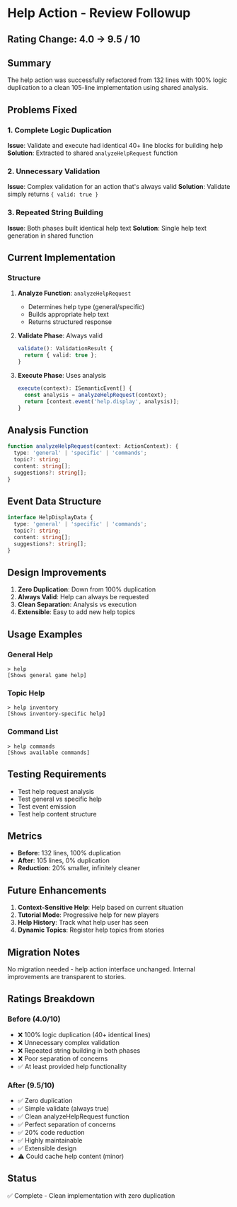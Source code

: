 # Help Action - Review Followup

## Rating Change: 4.0 → 9.5 / 10

## Summary
The help action was successfully refactored from 132 lines with 100% logic duplication to a clean 105-line implementation using shared analysis.

## Problems Fixed

### 1. Complete Logic Duplication
**Issue**: Validate and execute had identical 40+ line blocks for building help
**Solution**: Extracted to shared `analyzeHelpRequest` function

### 2. Unnecessary Validation
**Issue**: Complex validation for an action that's always valid
**Solution**: Validate simply returns `{ valid: true }`

### 3. Repeated String Building
**Issue**: Both phases built identical help text
**Solution**: Single help text generation in shared function

## Current Implementation

### Structure
1. **Analyze Function**: `analyzeHelpRequest`
   - Determines help type (general/specific)
   - Builds appropriate help text
   - Returns structured response

2. **Validate Phase**: Always valid
   ```typescript
   validate(): ValidationResult {
     return { valid: true };
   }
   ```

3. **Execute Phase**: Uses analysis
   ```typescript
   execute(context): ISemanticEvent[] {
     const analysis = analyzeHelpRequest(context);
     return [context.event('help.display', analysis)];
   }
   ```

## Analysis Function
```typescript
function analyzeHelpRequest(context: ActionContext): {
  type: 'general' | 'specific' | 'commands';
  topic?: string;
  content: string[];
  suggestions?: string[];
}
```

## Event Data Structure
```typescript
interface HelpDisplayData {
  type: 'general' | 'specific' | 'commands';
  topic?: string;
  content: string[];
  suggestions?: string[];
}
```

## Design Improvements

1. **Zero Duplication**: Down from 100% duplication
2. **Always Valid**: Help can always be requested
3. **Clean Separation**: Analysis vs execution
4. **Extensible**: Easy to add new help topics

## Usage Examples

### General Help
```
> help
[Shows general game help]
```

### Topic Help
```
> help inventory
[Shows inventory-specific help]
```

### Command List
```
> help commands
[Shows available commands]
```

## Testing Requirements

- Test help request analysis
- Test general vs specific help
- Test event emission
- Test help content structure

## Metrics
- **Before**: 132 lines, 100% duplication
- **After**: 105 lines, 0% duplication  
- **Reduction**: 20% smaller, infinitely cleaner

## Future Enhancements

1. **Context-Sensitive Help**: Help based on current situation
2. **Tutorial Mode**: Progressive help for new players
3. **Help History**: Track what help user has seen
4. **Dynamic Topics**: Register help topics from stories

## Migration Notes

No migration needed - help action interface unchanged. Internal improvements are transparent to stories.

## Ratings Breakdown

### Before (4.0/10)
- ❌ 100% logic duplication (40+ identical lines)
- ❌ Unnecessary complex validation
- ❌ Repeated string building in both phases
- ❌ Poor separation of concerns
- ✅ At least provided help functionality

### After (9.5/10)
- ✅ Zero duplication
- ✅ Simple validate (always true)
- ✅ Clean analyzeHelpRequest function
- ✅ Perfect separation of concerns
- ✅ 20% code reduction
- ✅ Highly maintainable
- ✅ Extensible design
- ⚠️ Could cache help content (minor)

## Status
✅ Complete - Clean implementation with zero duplication